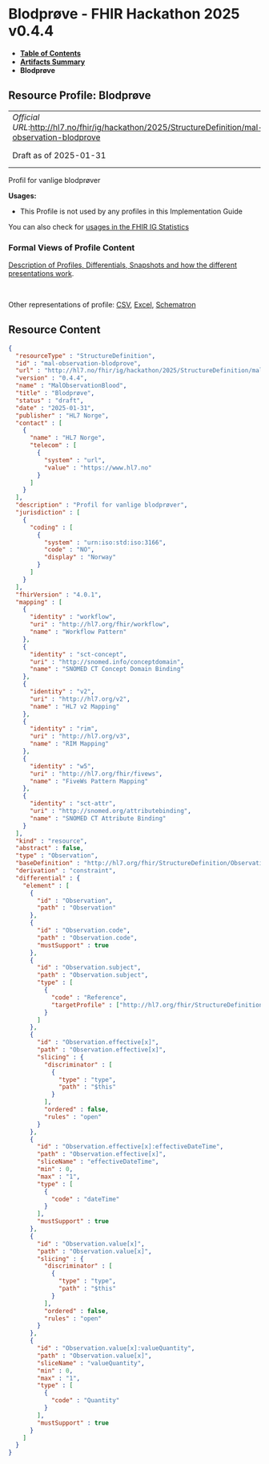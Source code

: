 # Blodprøve - FHIR Hackathon 2025 v0.4.4

* [**Table of Contents**](toc.md)
* [**Artifacts Summary**](artifacts.md)
* **Blodprøve**

## Resource Profile: Blodprøve 

| | |
| :--- | :--- |
| *Official URL*:http://hl7.no/fhir/ig/hackathon/2025/StructureDefinition/mal-observation-blodprove | *Version*:0.4.4 |
| Draft as of 2025-01-31 | *Computable Name*:MalObservationBlood |

 
Profil for vanlige blodprøver 

**Usages:**

* This Profile is not used by any profiles in this Implementation Guide

You can also check for [usages in the FHIR IG Statistics](https://packages2.fhir.org/xig/hl7.fhir.no.hackathon.2025|current/StructureDefinition/mal-observation-blodprove)

### Formal Views of Profile Content

 [Description of Profiles, Differentials, Snapshots and how the different presentations work](http://build.fhir.org/ig/FHIR/ig-guidance/readingIgs.html#structure-definitions). 

 

Other representations of profile: [CSV](StructureDefinition-mal-observation-blodprove.csv), [Excel](StructureDefinition-mal-observation-blodprove.xlsx), [Schematron](StructureDefinition-mal-observation-blodprove.sch) 



## Resource Content

```json
{
  "resourceType" : "StructureDefinition",
  "id" : "mal-observation-blodprove",
  "url" : "http://hl7.no/fhir/ig/hackathon/2025/StructureDefinition/mal-observation-blodprove",
  "version" : "0.4.4",
  "name" : "MalObservationBlood",
  "title" : "Blodprøve",
  "status" : "draft",
  "date" : "2025-01-31",
  "publisher" : "HL7 Norge",
  "contact" : [
    {
      "name" : "HL7 Norge",
      "telecom" : [
        {
          "system" : "url",
          "value" : "https://www.hl7.no"
        }
      ]
    }
  ],
  "description" : "Profil for vanlige blodprøver",
  "jurisdiction" : [
    {
      "coding" : [
        {
          "system" : "urn:iso:std:iso:3166",
          "code" : "NO",
          "display" : "Norway"
        }
      ]
    }
  ],
  "fhirVersion" : "4.0.1",
  "mapping" : [
    {
      "identity" : "workflow",
      "uri" : "http://hl7.org/fhir/workflow",
      "name" : "Workflow Pattern"
    },
    {
      "identity" : "sct-concept",
      "uri" : "http://snomed.info/conceptdomain",
      "name" : "SNOMED CT Concept Domain Binding"
    },
    {
      "identity" : "v2",
      "uri" : "http://hl7.org/v2",
      "name" : "HL7 v2 Mapping"
    },
    {
      "identity" : "rim",
      "uri" : "http://hl7.org/v3",
      "name" : "RIM Mapping"
    },
    {
      "identity" : "w5",
      "uri" : "http://hl7.org/fhir/fivews",
      "name" : "FiveWs Pattern Mapping"
    },
    {
      "identity" : "sct-attr",
      "uri" : "http://snomed.org/attributebinding",
      "name" : "SNOMED CT Attribute Binding"
    }
  ],
  "kind" : "resource",
  "abstract" : false,
  "type" : "Observation",
  "baseDefinition" : "http://hl7.org/fhir/StructureDefinition/Observation",
  "derivation" : "constraint",
  "differential" : {
    "element" : [
      {
        "id" : "Observation",
        "path" : "Observation"
      },
      {
        "id" : "Observation.code",
        "path" : "Observation.code",
        "mustSupport" : true
      },
      {
        "id" : "Observation.subject",
        "path" : "Observation.subject",
        "type" : [
          {
            "code" : "Reference",
            "targetProfile" : ["http://hl7.org/fhir/StructureDefinition/Patient"]
          }
        ]
      },
      {
        "id" : "Observation.effective[x]",
        "path" : "Observation.effective[x]",
        "slicing" : {
          "discriminator" : [
            {
              "type" : "type",
              "path" : "$this"
            }
          ],
          "ordered" : false,
          "rules" : "open"
        }
      },
      {
        "id" : "Observation.effective[x]:effectiveDateTime",
        "path" : "Observation.effective[x]",
        "sliceName" : "effectiveDateTime",
        "min" : 0,
        "max" : "1",
        "type" : [
          {
            "code" : "dateTime"
          }
        ],
        "mustSupport" : true
      },
      {
        "id" : "Observation.value[x]",
        "path" : "Observation.value[x]",
        "slicing" : {
          "discriminator" : [
            {
              "type" : "type",
              "path" : "$this"
            }
          ],
          "ordered" : false,
          "rules" : "open"
        }
      },
      {
        "id" : "Observation.value[x]:valueQuantity",
        "path" : "Observation.value[x]",
        "sliceName" : "valueQuantity",
        "min" : 0,
        "max" : "1",
        "type" : [
          {
            "code" : "Quantity"
          }
        ],
        "mustSupport" : true
      }
    ]
  }
}

```
